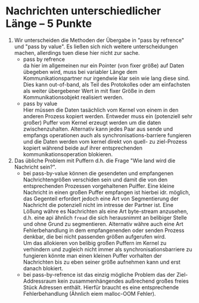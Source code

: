 # Nachrichten unterschiedlicher Länge – 5 Punkte
1. Wir unterscheiden die Methoden der Übergabe in "pass by refrence" und "pass by value". Es ließen sich nich weitere unterscheidungen machen, allerdings tuen diese hier nicht zur sache.
    - pass by refrence  
      da hier im allgemeinen nur ein Pointer (von fixer größe) auf Daten übegeben wird, muss bei variabler Länge dem Kommunikationspartner nur irgendwie klar sein wie lang diese sind. Dies kann out-of-band, als Teil des Protokolles oder am einfachsten als weiter übergebener Wert in mit fixer Größe in dem Kommunikationsobjekt realisiert werden.
    - pass by value  
      Hier müssen die Daten tasächlich vom Kernel von einem in den anderen Prozess kopiert werden. Entweder muss ein (potenziell sehr großer) Puffer vom Kernel erzeugt werden um die daten zwischenzuhalten. Alternativ kann jedes Paar aus sende und empfangs operationen auch als synchronisations-barriere fungieren und die Daten werden vom kernel direkt von quell- zu ziel-Prozess kopiert während beide auf ihrer entsprechenden kommunikationsoperation blokieren.
2. Das übliche Problem mit Puffern d.h. die Frage "Wie land wird die Nachricht sein?".  
    - bei pass-by-value können die gesendeten und empfangenen 
	Nachrichtengrößen verschiden sein und damit die von den entsprechenden Prozessen vorgehaltenen Puiffer. Eine kleine Nachricht in einen großen Puffer empfangen ist hierbei idr. möglich, das Gegenteil erfordert jedoch eine Art von Segmentierung der Nachricht die potenziell nicht im intresse der Partner ist. Eine Lößung währe es Nachrichten als eine Art byte-stream anzusehen, d.h. eine api ähnlich `fread` die sich herausnimmt an belibiger Stelle und ohne Grund zu segmentieren. Alternativ währe auch eine Art Fehlerbehandlung in dem empfangenenden oder senden Prozess denkbar, die bei nicht passenden größen aufgerufen wird.  
    Um das allokieren von belibig großen Puffern im Kernel zu verhindern und zugleich nicht immer als synchronisationsbarriere zu fungieren könnte man einen kleinen Puffer vorhalten der Nachrichten bis zu eben seiner größe aufnehmen kann und erst danach blokiert.
	- bei pass-by-refrence ist das einzig mögliche Problem das der Ziel-Addressraum kein zusammenhängendes außrechend großes freies Stück Adressen enthält. Hierfür braucht es eine entsprechende Fehlerbehandlung (Ähnlich eiem malloc-OOM Fehler).
